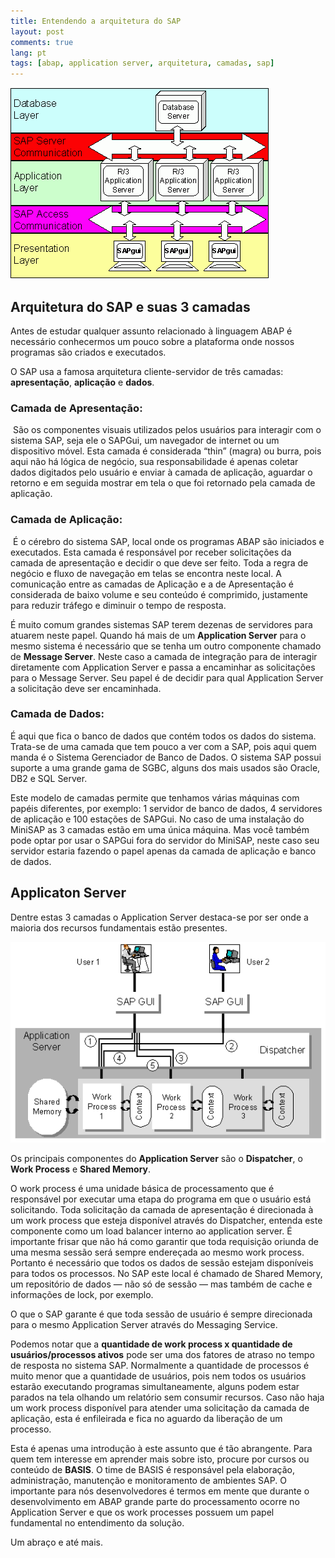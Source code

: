 ```yaml
---
title: Entendendo a arquitetura do SAP
layout: post
comments: true
lang: pt
tags: [abap, application server, arquitetura, camadas, sap]
---
```

![](/public/images/2015/03/arquitetura-sap-r31.gif)

## Arquitetura do SAP e suas 3 camadas

Antes de estudar qualquer assunto relacionado à linguagem ABAP é necessário conhecermos um pouco sobre a plataforma onde nossos programas são criados e executados.

O SAP usa a famosa arquitetura cliente-servidor de três camadas: **apresentação**, **aplicação** e **dados**.

### Camada de Apresentação:

 São os componentes visuais utilizados pelos usuários para interagir com o sistema SAP, seja ele o SAPGui, um navegador de internet ou um dispositivo móvel. Esta camada é considerada &#8220;thin&#8221; (magra) ou burra, pois aqui não há lógica de negócio, sua responsabilidade é apenas coletar dados digitados pelo usuário e enviar à camada de aplicação, aguardar o retorno e em seguida mostrar em tela o que foi retornado pela camada de aplicação.

### Camada de Aplicação:

 É o cérebro do sistema SAP, local onde os programas ABAP são iniciados e executados. Esta camada é responsável por receber solicitações da camada de apresentação e decidir o que deve ser feito. Toda a regra de negócio e fluxo de navegação em telas se encontra neste local. A comunicação entre as camadas de Aplicação e a de Apresentação é considerada de baixo volume e seu conteúdo é comprimido, justamente para reduzir tráfego e diminuir o tempo de resposta.

É muito comum grandes sistemas SAP terem dezenas de servidores para atuarem neste papel. Quando há mais de um **Application Server** para o mesmo sistema é necessário que se tenha um outro componente chamado de **Message Server**. Neste caso a camada de integração para de interagir diretamente com Application Server e passa a encaminhar as solicitações para o Message Server. Seu papel é de decidir para qual Application Server a solicitação deve ser encaminhada.

### Camada de Dados:

É aqui que fica o banco de dados que contém todos os dados do sistema. Trata-se de uma camada que tem pouco a ver com a SAP, pois aqui quem manda é o Sistema Gerenciador de Banco de Dados. O sistema SAP possui suporte a uma grande gama de SGBC, alguns dos mais usados são Oracle, DB2 e SQL Server.

Este modelo de camadas permite que tenhamos várias máquinas com papéis diferentes, por exemplo: 1 servidor de banco de dados, 4 servidores de aplicação e 100 estações de SAPGui. No caso de uma instalação do MiniSAP as 3 camadas estão em uma única máquina. Mas você também pode optar por usar o SAPGui fora do servidor do MiniSAP, neste caso seu servidor estaria fazendo o papel apenas da camada de aplicação e banco de dados.

## Applicaton Server

Dentre estas 3 camadas o Application Server destaca-se por ser onde a maioria dos recursos fundamentais estão presentes.

![](/public/images/2015/03/as-abap.gif)

Os principais componentes do **Application Server** são o **Dispatcher**, o **Work Process** e **Shared Memory**.

O work process é uma unidade básica de processamento que é responsável por executar uma etapa do programa em que o usuário está solicitando. Toda solicitação da camada de apresentação é direcionada à um work process que esteja disponível através do Dispatcher, entenda este componente como um load balancer interno ao application server. É importante frisar que não há como garantir que toda requisição oriunda de uma mesma sessão será sempre endereçada ao mesmo work process. Portanto é necessário que todos os dados de sessão estejam disponíveis para todos os processos. No SAP este local é chamado de Shared Memory, um repositório de dados — não só de sessão — mas também de cache e informações de lock, por exemplo.

O que o SAP garante é que toda sessão de usuário é sempre direcionada para o mesmo Application Server através do Messaging Service.

Podemos notar que a **quantidade de work process x quantidade de usuários/processos ativos** pode ser uma dos fatores de atraso no tempo de resposta no sistema SAP. Normalmente a quantidade de processos é muito menor que a quantidade de usuários, pois nem todos os usuários estarão executando programas simultaneamente, alguns podem estar parados na tela olhando um relatório sem consumir recursos. Caso não haja um work process disponível para atender uma solicitação da camada de aplicação, esta é enfileirada e fica no aguardo da liberação de um processo.

Esta é apenas uma introdução à este assunto que é tão abrangente. Para quem tem interesse em aprender mais sobre isto, procure por cursos ou conteúdo de **BASIS**. O time de BASIS é responsável pela elaboração, administração, manutenção e monitoramento de ambientes SAP. O importante para nós desenvolvedores é termos em mente que durante o desenvolvimento em ABAP grande parte do processamento ocorre no Application Server e que os work processes possuem um papel fundamental no entendimento da solução.

Um abraço e até mais.